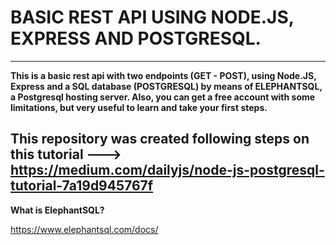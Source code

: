 # BASIC REST API USING NODE.JS, EXPRESS AND POSTGRESQL.
---
**This is a basic rest api with two endpoints (GET - POST), using Node.JS, Express and a SQL database (POSTGRESQL) by means of ELEPHANTSQL, a Postgresql hosting server.  Also, you can get a free account with some limitations, but very useful to learn and take your first steps.**

This repository was created following steps on this tutorial ---> https://medium.com/dailyjs/node-js-postgresql-tutorial-7a19d945767f
---

**What is ElephantSQL?**

https://www.elephantsql.com/docs/
